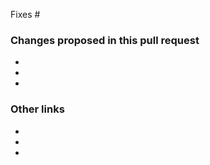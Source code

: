 <!-- Read me before you submit this pull request

First off, thank you for opening this pull request! We do appreciate it.

The requests and models for this client library are generated. We won't be accepting pull requests for those code files. With that said, we do appreciate
it when you open pull requests with the proposed file changes as we'll use that to help guide us in updating our template files.

-->

<!-- Optional. Set the issues that this pull request fixes. Delete 'Fixes #' if there isn't an issue associated with this pull request. -->
Fixes #

<!-- Required. Provide specifics about what the changes are and why you're proposing these changes. -->
### Changes proposed in this pull request
-
-
-

<!-- Optional. Provide related links. This might be other pull requests, code files, StackOverflow posts. Delete this section if it is not used. -->
### Other links
-
-
-